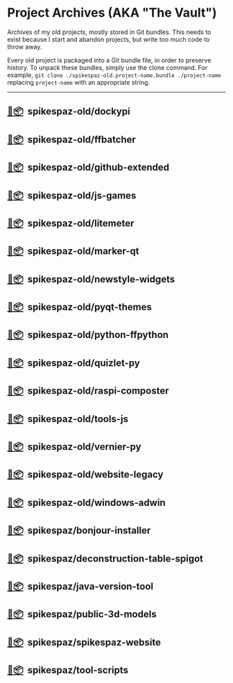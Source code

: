 # Project Archives (AKA "The Vault")

Archives of my old projects, mostly stored in Git bundles. This needs to exist because I start and abandon projects, but write too much code to throw away.

Every old project is packaged into a Git bundle file, in order to preserve history. To unpack these bundles, simply use the clone command. For example, `git clone ./spikespaz-old.project-name.bundle ./project-name` replacing `project-name` with an appropriate string.

---

## [:open_file_folder:][1000][:package:][2000]&nbsp;&nbsp;spikespaz-old/dockypi
## [:open_file_folder:][1001][:package:][2001]&nbsp;&nbsp;spikespaz-old/ffbatcher
## [:open_file_folder:][1002][:package:][2002]&nbsp;&nbsp;spikespaz-old/github-extended
## [:open_file_folder:][1003][:package:][2003]&nbsp;&nbsp;spikespaz-old/js-games
## [:open_file_folder:][1004][:package:][2004]&nbsp;&nbsp;spikespaz-old/litemeter
## [:open_file_folder:][1005][:package:][2005]&nbsp;&nbsp;spikespaz-old/marker-qt
## [:open_file_folder:][1006][:package:][2006]&nbsp;&nbsp;spikespaz-old/newstyle-widgets
## [:open_file_folder:][1007][:package:][2007]&nbsp;&nbsp;spikespaz-old/pyqt-themes
## [:open_file_folder:][1008][:package:][2008]&nbsp;&nbsp;spikespaz-old/python-ffpython
## [:open_file_folder:][1009][:package:][2009]&nbsp;&nbsp;spikespaz-old/quizlet-py
## [:open_file_folder:][1010][:package:][2010]&nbsp;&nbsp;spikespaz-old/raspi-composter
## [:open_file_folder:][1011][:package:][2011]&nbsp;&nbsp;spikespaz-old/tools-js
## [:open_file_folder:][1012][:package:][2012]&nbsp;&nbsp;spikespaz-old/vernier-py
## [:open_file_folder:][1013][:package:][2013]&nbsp;&nbsp;spikespaz-old/website-legacy
## [:open_file_folder:][1014][:package:][2014]&nbsp;&nbsp;spikespaz-old/windows-adwin
## [:open_file_folder:][1015][:package:][2015]&nbsp;&nbsp;spikespaz/bonjour-installer
## [:open_file_folder:][1016][:package:][2016]&nbsp;&nbsp;spikespaz/deconstruction-table-spigot
## [:open_file_folder:][1017][:package:][2017]&nbsp;&nbsp;spikespaz/java-version-tool
## [:open_file_folder:][1018][:package:][2018]&nbsp;&nbsp;spikespaz/public-3d-models
## [:open_file_folder:][1019][:package:][2019]&nbsp;&nbsp;spikespaz/spikespaz-website
## [:open_file_folder:][1020][:package:][2020]&nbsp;&nbsp;spikespaz/tool-scripts

[1000]: https://github.com/spikespaz/archives/tree/master/bundle/spikespaz-old/dockypi
[1001]: https://github.com/spikespaz/archives/tree/master/bundle/spikespaz-old/ffbatcher
[1002]: https://github.com/spikespaz/archives/tree/master/bundle/spikespaz-old/github-extended
[1003]: https://github.com/spikespaz/archives/tree/master/bundle/spikespaz-old/js-games
[1004]: https://github.com/spikespaz/archives/tree/master/bundle/spikespaz-old/litemeter
[1005]: https://github.com/spikespaz/archives/tree/master/bundle/spikespaz-old/marker-qt
[1006]: https://github.com/spikespaz/archives/tree/master/bundle/spikespaz-old/newstyle-widgets
[1007]: https://github.com/spikespaz/archives/tree/master/bundle/spikespaz-old/pyqt-themes
[1008]: https://github.com/spikespaz/archives/tree/master/bundle/spikespaz-old/python-ffpython
[1009]: https://github.com/spikespaz/archives/tree/master/bundle/spikespaz-old/quizlet-py
[1010]: https://github.com/spikespaz/archives/tree/master/bundle/spikespaz-old/raspi-composter
[1011]: https://github.com/spikespaz/archives/tree/master/bundle/spikespaz-old/tools-js
[1012]: https://github.com/spikespaz/archives/tree/master/bundle/spikespaz-old/vernier-py
[1013]: https://github.com/spikespaz/archives/tree/master/bundle/spikespaz-old/website-legacy
[1014]: https://github.com/spikespaz/archives/tree/master/bundle/spikespaz-old/windows-adwin
[1015]: https://github.com/spikespaz/archives/tree/master/bundle/spikespaz/bonjour-installer
[1016]: https://github.com/spikespaz/archives/tree/master/bundle/spikespaz/deconstruction-table-spigot
[1017]: https://github.com/spikespaz/archives/tree/master/bundle/spikespaz/java-version-tool
[1018]: https://github.com/spikespaz/archives/tree/master/bundle/spikespaz/public-3d-models
[1019]: https://github.com/spikespaz/archives/tree/master/bundle/spikespaz/spikespaz-website
[1020]: https://github.com/spikespaz/archives/tree/master/bundle/spikespaz/tool-scripts

[2000]: https://github.com/spikespaz/archives/raw/master/bundle/spikespaz-old.dockypi.bundle
[2001]: https://github.com/spikespaz/archives/raw/master/bundle/spikespaz-old.ffbatcher.bundle
[2002]: https://github.com/spikespaz/archives/raw/master/bundle/spikespaz-old.github-extended.bundle
[2003]: https://github.com/spikespaz/archives/raw/master/bundle/spikespaz-old.js-games.bundle
[2004]: https://github.com/spikespaz/archives/raw/master/bundle/spikespaz-old.litemeter.bundle
[2005]: https://github.com/spikespaz/archives/raw/master/bundle/spikespaz-old.marker-qt.bundle
[2006]: https://github.com/spikespaz/archives/raw/master/bundle/spikespaz-old.newstyle-widgets.bundle
[2007]: https://github.com/spikespaz/archives/raw/master/bundle/spikespaz-old.pyqt-themes.bundle
[2008]: https://github.com/spikespaz/archives/raw/master/bundle/spikespaz-old.python-ffpython.bundle
[2009]: https://github.com/spikespaz/archives/raw/master/bundle/spikespaz-old.quizlet-py.bundle
[2010]: https://github.com/spikespaz/archives/raw/master/bundle/spikespaz-old.raspi-composter.bundle
[2011]: https://github.com/spikespaz/archives/raw/master/bundle/spikespaz-old.tools-js.bundle
[2012]: https://github.com/spikespaz/archives/raw/master/bundle/spikespaz-old.vernier-py.bundle
[2013]: https://github.com/spikespaz/archives/raw/master/bundle/spikespaz-old.website-legacy.bundle
[2014]: https://github.com/spikespaz/archives/raw/master/bundle/spikespaz-old.windows-adwin.bundle
[2015]: https://github.com/spikespaz/archives/raw/master/bundle/spikespaz.bonjour-installer.bundle
[2016]: https://github.com/spikespaz/archives/raw/master/bundle/spikespaz.deconstruction-table-spigot.bundle
[2017]: https://github.com/spikespaz/archives/raw/master/bundle/spikespaz.java-version-tool.bundle
[2018]: https://github.com/spikespaz/archives/raw/master/bundle/spikespaz.public-3d-models.bundle
[2019]: https://github.com/spikespaz/archives/raw/master/bundle/spikespaz.spikespaz-website.bundle
[2020]: https://github.com/spikespaz/archives/raw/master/bundle/spikespaz.tool-scripts.bundle

